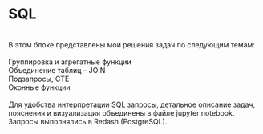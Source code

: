 # SQL
<br>
В этом блоке представлены мои решения задач по следующим темам: <br>
<br>
Группировка и агрегатные функции <br>
Объединение таблиц – JOIN <br>
Подзапросы, CTE <br>
Оконные функции <br>
<br>
Для удобства интерпретации SQL запросы, детальное описание задач, пояснения и визуализация объединены в файле jupyter notebook.
<br>
Запросы выполнялись в Redash (PostgreSQL).
